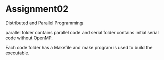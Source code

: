 # Assignment02
Distributed and Parallel Programming

parallel folder contains parallel code and serial folder contains initial serial code without OpenMP.

Each code folder has a Makefile and make program is used to build the executable.
